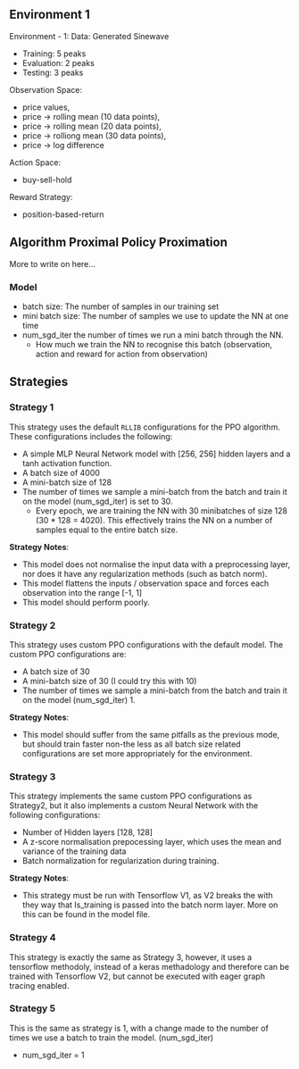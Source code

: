 ## Environment 1
Environment - 1:
Data: Generated Sinewave
* Training: 5 peaks
* Evaluation: 2 peaks
* Testing: 3 peaks

Observation Space: 
* price values,
* price -> rolling mean (10 data points),
* price -> rolling mean (20 data points),
* price -> rolliong mean (30 data points),
* price -> log difference

Action Space: 
* buy-sell-hold

Reward Strategy: 
* position-based-return

## Algorithm Proximal Policy Proximation
More to write on here...

### Model
* batch size: The number of samples in our training set
* mini batch size: The number of samples we use to update the NN at one time
* num_sgd_iter the number of times we run a mini batch through the NN.
    * How much we train the NN to recognise this batch (observation, action and reward for action from observation)

## Strategies
### Strategy 1
This strategy uses the default `RLLIB` configurations for the PPO algorithm. These configurations includes the following:
* A simple MLP Neural Network model with [256, 256] hidden layers and a tanh activation function. 
* A batch size of 4000
* A mini-batch size of 128
* The number of times we sample a mini-batch from the batch and train it on the model (num_sgd_iter) is set to 30. 
    * Every epoch, we are training the NN with 30 minibatches of size 128 (30 * 128 = 4020). This effectively trains the NN on a number of samples equal to the entire batch size.

<b>Strategy Notes</b>:
* This model does not normalise the input data with a preprocessing layer, nor does it have any regularization methods (such as batch norm).
* This model flattens the inputs / observation space and forces each observation into the range [-1, 1]
* This model should perform poorly.

### Strategy 2
This strategy uses custom PPO configurations with the default model. The custom PPO configurations are:
* A batch size of 30
* A mini-batch size of 30 (I could try this with 10)
* The number of times we sample a mini-batch from the batch and train it on the model (num_sgd_iter) 1.

<b>Strategy Notes</b>:
* This model should suffer from the same pitfalls as the previous mode, but should train faster non-the less as all batch size related configurations are set more appropriately for the environment. 

### Strategy 3
This strategy implements the same custom PPO configurations as Strategy2, but it also implements a custom Neural Network with the following configurations:
* Number of Hidden layers [128, 128]
* A z-score normalisation prepocessing layer, which uses the mean and variance of the training data
* Batch normalization for regularization during training. 

<b>Strategy Notes</b>:
* This strategy must be run with Tensorflow V1, as V2 breaks the with they way that Is_training is passed into the batch norm layer. More on this can be found in the model file.

### Strategy 4
This strategy is exactly the same as Strategy 3, however, it uses a tensorflow methodoly, instead of a keras methadology and therefore can be trained with Tensorflow V2, but cannot be executed with eager graph tracing enabled. 

### Strategy 5
This is the same as strategy is 1, with a change made to the number of times we use a batch to train the model. (num_sgd_iter)
* num_sgd_iter = 1